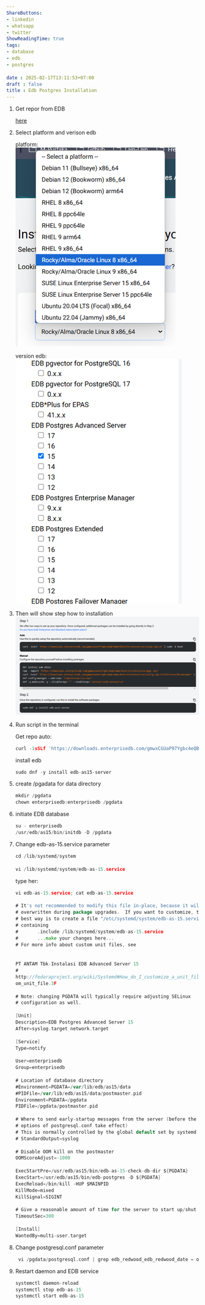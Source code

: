 ```yaml
---
ShareButtons:
- linkedin
- whatsapp
- twitter
ShowReadingTime: true
tags:
- database
- edb
- postgres

date : 2025-02-17T13:11:53+07:00
draft : false
title : Edb Postgres Installation
---
```



1. Get repor from EDB

    [here](https://www.enterprisedb.com/repos)

2. Select platform and verison edb

    platform:
    ![img](./image0.png)

    version edb:
    ![img](./image1.png)
3. Then will show step how to installation
    ![img](./image3.png)

4. Run script in the terminal

    Get repo auto:
    ```go
    curl -1sSLf 'https://downloads.enterprisedb.com/gmwxCGUaP97Ygbc4eQB7x8mo7kSVzT9I/enterprise/setup.rpm.sh' | sudo -E bash
    ````

    install edb
    ```go
    sudo dnf -y install edb-as15-server
    ```

5. create /pgadata for data directory

    ```go
    mkdir /pgdata
    chown enterprisedb:enterprisedb /pgdata 
    ```

6. initiate EDB database

    ```go
    su - enterprisedb
    /usr/edb/as15/bin/initdb -D /pgdata 
    ```

7. Change edb-as-15.service parameter 

    ```go
    cd /lib/systemd/system 

    vi /lib/systemd/system/edb-as-15.service
    ```
    
    type her:
    ```go   
    vi edb-as-15.service; cat edb-as-15.service 

    # It's not recommended to modify this file in-place, because it will be 
    # overwritten during package upgrades.  If you want to customize, the 
    # best way is to create a file "/etc/systemd/system/edb-as-15.service", 
    # containing 
    #       .include /lib/systemd/system/edb-as-15.service 
    #       ...make your changes here... 
    # For more info about custom unit files, see 
          
    
    PT ANTAM Tbk-Instalasi EDB Advanced Server 15                                                                                                                     19 
    # 
    http://fedoraproject.org/wiki/Systemd#How_do_I_customize_a_unit_file.2F_add_a_cust
    om_unit_file.3F 
    
    # Note: changing PGDATA will typically require adjusting SELinux 
    # configuration as well. 
    
    [Unit] 
    Description=EDB Postgres Advanced Server 15 
    After=syslog.target network.target 
    
    [Service] 
    Type=notify 
    
    User=enterprisedb 
    Group=enterprisedb 
    
    # Location of database directory 
    #Environment=PGDATA=/var/lib/edb/as15/data 
    #PIDFile=/var/lib/edb/as15/data/postmaster.pid 
    Environment=PGDATA=/pgdata 
    PIDFile=/pgdata/postmaster.pid 
    
    # Where to send early-startup messages from the server (before the logging 
    # options of postgresql.conf take effect) 
    # This is normally controlled by the global default set by systemd 
    # StandardOutput=syslog 
    
    # Disable OOM kill on the postmaster 
    OOMScoreAdjust=-1000 
    
    ExecStartPre=/usr/edb/as15/bin/edb-as-15-check-db-dir ${PGDATA} 
    ExecStart=/usr/edb/as15/bin/edb-postgres -D ${PGDATA} 
    ExecReload=/bin/kill -HUP $MAINPID 
    KillMode=mixed 
    KillSignal=SIGINT 
    
    # Give a reasonable amount of time for the server to start up/shut down 
    TimeoutSec=300 
    
    [Install] 
    WantedBy=multi-user.target 
    ```

8. Change postgresql.conf parameter

    ```go
     vi /pgdata/postgresql.conf | grep edb_redwood_edb_redwood_date = off
    ```

9. Restart daemon and EDB service 

    ```go
    systemctl daemon-reload 
    systemctl stop edb-as-15 
    systemctl start edb-as-15 
    ```